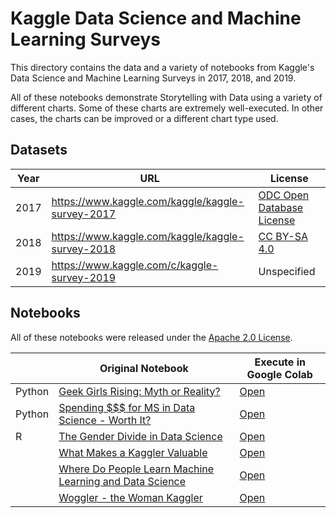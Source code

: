 # Kaggle Data Science and Machine Learning Surveys
This directory contains the data and a variety of notebooks from Kaggle's Data Science and Machine Learning Surveys in 2017, 2018, and 2019.

All of these notebooks demonstrate Storytelling with Data using a variety of different charts. Some of these charts are extremely well-executed.  In other cases, the charts can be improved or a different chart type used.

## Datasets
| Year | URL | License |
|------|-----|---------|
| 2017 | https://www.kaggle.com/kaggle/kaggle-survey-2017 | [ODC Open Database License](https://opendatacommons.org/licenses/odbl/1.0/) |
| 2018 | https://www.kaggle.com/kaggle/kaggle-survey-2018 | [CC BY-SA 4.0](https://creativecommons.org/licenses/by-sa/4.0/)|
| 2019 | https://www.kaggle.com/c/kaggle-survey-2019 | Unspecified |

## Notebooks
All of these notebooks were released under the  [Apache 2.0 License](http://www.apache.org/licenses/LICENSE-2.0).

| | Original Notebook | Execute in Google Colab |
|-|-|-|
| Python | [Geek Girls Rising: Myth or Reality?](https://www.kaggle.com/parulpandey/geek-girls-rising-myth-or-reality) | [Open](http://colab.research.google.com/github/slankas/VisualizationCode/blob/master/kaggle/geek-girls-rising-myth-or-reality.ipynb)  |
| Python | [Spending $$$ for MS in Data Science - Worth It?](https://www.kaggle.com/shivamb/spending-for-ms-in-data-science-worth-it) | [Open](http://colab.research.google.com/github/slankas/VisualizationCode/blob/master/kaggle/spending-for-ms-in-data-science-worth-it.ipynb) |
| R | [The Gender Divide in Data Science](https://www.kaggle.com/martinlbarron/the-gender-divide-in-data-science) | [Open](http://colab.research.google.com/github/slankas/VisualizationCode/blob/master/kaggle/the-gender-divide-in-data-science.ipynb) |
| | [What Makes a Kaggler Valuable](https://www.kaggle.com/andresionek/what-makes-a-kaggler-valuable) | [Open](http://colab.research.google.com/github/slankas/VisualizationCode/blob/master/kaggle/what-makes-a-kaggler-valuable.ipynb) |
| | [Where Do People Learn Machine Learning and Data Science](https://www.kaggle.com/sudalairajkumar/where-do-people-learn-ml-ds) | [Open](http://colab.research.google.com/github/slankas/VisualizationCode/blob/master/kaggle/where-do-people-learn-ml-ds.ipynb) |
| |[Woggler - the Woman Kaggler](https://www.kaggle.com/farazrahman/woggler-the-women-kaggler) | [Open](http://colab.research.google.com/github/slankas/VisualizationCode/blob/master/kaggle/woggler-the-women-kaggler.ipynb) |
